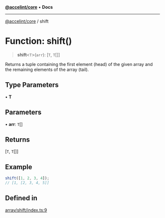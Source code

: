 [**@accelint/core**](../README.md) • **Docs**

***

[@accelint/core](../README.md) / shift

# Function: shift()

> **shift**\<`T`\>(`arr`): [`T`, `T`[]]

Returns a tuple containing the first element (head) of the given array and
the remaining elements of the array (tail).

## Type Parameters

• **T**

## Parameters

• **arr**: `T`[]

## Returns

[`T`, `T`[]]

## Example

```ts
shift([1, 2, 3, 4]);
// [1, [2, 3, 4, 5]]
```

## Defined in

[array/shift/index.ts:9](https://github.com/gohypergiant/standard-toolkit/blob/7f574e64e57e697a3e2daabb1b78393aca67cb22/packages/core/src/array/shift/index.ts#L9)
